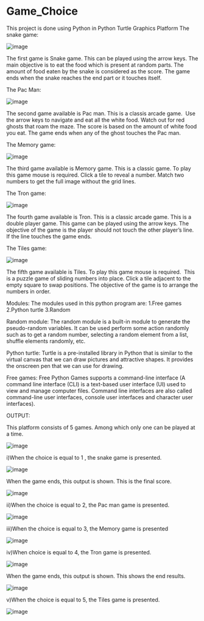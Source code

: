 # Game_Choice
This project is done using Python in Python Turtle Graphics Platform
The snake game:
    
    
![image](https://github.com/Queen-coding/Game_Choice/assets/87422896/e5f0dbe2-17f1-4521-bf9c-1d60ad3a2d51)




 




The first game is Snake game. This can be played using the arrow keys. The main objective is to eat the food which is present at random parts. The amount of food eaten by the snake is considered as the score. The game ends when the snake reaches the end part or it touches itself.


The Pac Man:

![image](https://github.com/Queen-coding/Game_Choice/assets/87422896/c1bdc5f0-b3d5-4701-941b-c745b500b413)






	












The second game available is Pac man. This is a classis arcade game.  Use the arrow keys to navigate and eat all the white food. Watch out for red ghosts that roam the maze. The score is based on the amount of white food you eat. The game ends when any of the ghost touches the Pac man.




The Memory game:

![image](https://github.com/Queen-coding/Game_Choice/assets/87422896/5b66f207-77f5-420d-a4f7-538834eaabfd)






The third game available is Memory game. This is a classic game. To play this game mouse is required. Click a tile to reveal a number. Match two numbers to get the full image without the grid lines. 







The Tron game:



![image](https://github.com/Queen-coding/Game_Choice/assets/87422896/5582747d-eaff-4f80-b4a4-b1421b70fe48)


















The fourth game available is Tron. This is a classic arcade game. This is a double player game. This game can be played using the arrow keys. The objective of the game is the player should not touch the other player’s line. If the line touches the game ends.




 






The Tiles game:



![image](https://github.com/Queen-coding/Game_Choice/assets/87422896/c9b41ee9-9e9b-4ed8-bb2b-7dbb26dc37eb)

















The fifth game available is Tiles. To play this game mouse is required.  This is a puzzle game of sliding numbers into place. Click a tile adjacent to the empty square to swap positions. The objective of the game is to arrange the numbers in order.

Modules: 
 The modules used in this python program are:
1.Free games
2.Python turtle
3.Random 

Random module:
The random module is a built-in module to generate the pseudo-random variables. It can be used perform some action randomly such as to get a random number, selecting a random element from a list, shuffle elements randomly, etc.

Python turtle:
Turtle is a pre-installed library in Python that is similar to the virtual canvas that we can draw pictures and attractive shapes. It provides the onscreen pen that we can use for drawing.

Free games:
Free Python Games supports a command-line interface (A command line interface (CLI) is a text-based user interface (UI) used to view and manage computer files. Command line interfaces are also called command-line user interfaces, console user interfaces and character user interfaces).

OUTPUT:

This platform consists of 5 games. Among which only one can be played at a time.


![image](https://github.com/Queen-coding/Game_Choice/assets/87422896/ed483c18-f63c-4542-a2c3-1f088af84d0e)





i)When the choice is equal to 1 , the snake game is presented.

 

![image](https://github.com/Queen-coding/Game_Choice/assets/87422896/62e7d896-0679-43c2-9364-af8674c3b999)












When the game ends, this output is shown. This is the final score.

![image](https://github.com/Queen-coding/Game_Choice/assets/87422896/14ed240c-c301-488d-9178-dd0eaea8e6e4)










ii)When the choice is equal to 2, the Pac man game is presented.


![image](https://github.com/Queen-coding/Game_Choice/assets/87422896/825d1af9-d6c8-4560-9f7b-c9b9a35e0c23)















iii)When the choice is equal to 3, the Memory  game is presented

![image](https://github.com/Queen-coding/Game_Choice/assets/87422896/0205b9dc-331c-4d7a-9438-081b5663534b)














iv)When choice is equal to 4, the Tron game is presented.


![image](https://github.com/Queen-coding/Game_Choice/assets/87422896/dbf485af-fbe9-41bf-8115-ac4a501bdd33)













When the game ends, this output is shown. This shows the end results.


![image](https://github.com/Queen-coding/Game_Choice/assets/87422896/c207f744-e653-47b2-b4bf-0589d5bfcc78)












v)When the choice is equal to 5, the Tiles game is presented.

![image](https://github.com/Queen-coding/Game_Choice/assets/87422896/47b9e7dd-3fec-44c6-b290-fffe9dd7abb6)











